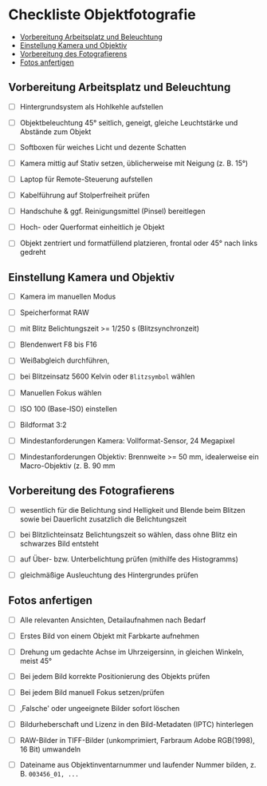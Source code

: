 # Checkliste Objektfotografie

<!-- TOC start (generated with https://github.com/derlin/bitdowntoc) -->

- [Vorbereitung Arbeitsplatz und Beleuchtung](#vorbereitung-arbeitsplatz-und-beleuchtung)
- [Einstellung Kamera und Objektiv](#einstellung-kamera-und-objektiv)
- [Vorbereitung des Fotografierens](#vorbereitung-des-fotografierens)
- [Fotos anfertigen](#fotos-anfertigen)

<!-- TOC end -->

## Vorbereitung Arbeitsplatz und Beleuchtung

- [ ] Hintergrundsystem als Hohlkehle aufstellen

- [ ] Objektbeleuchtung 45° seitlich, geneigt, gleiche Leuchtstärke und Abstände zum Objekt

- [ ] Softboxen für weiches Licht und dezente Schatten

- [ ] Kamera mittig auf Stativ setzen, üblicherweise mit Neigung (z. B. 15°)

- [ ] Laptop für Remote-Steuerung aufstellen

- [ ] Kabelführung auf Stolperfreiheit prüfen

- [ ] Handschuhe & ggf. Reinigungsmittel (Pinsel) bereitlegen

- [ ] Hoch- oder Querformat einheitlich je Objekt

- [ ] Objekt zentriert und formatfüllend platzieren, frontal oder 45° nach links gedreht 

## Einstellung Kamera und Objektiv

- [ ] Kamera im manuellen Modus

- [ ] Speicherformat RAW

- [ ] mit Blitz Belichtungszeit >= 1/250 s (Blitzsynchronzeit)

- [ ] Blendenwert F8 bis F16

- [ ] Weißabgleich durchführen,

- [ ] bei Blitzeinsatz 5600 Kelvin oder ```Blitzsymbol``` wählen

- [ ] Manuellen Fokus wählen

- [ ] ISO 100 (Base-ISO) einstellen

- [ ] Bildformat 3:2

- [ ] Mindestanforderungen Kamera: Vollformat-Sensor, 24 Megapixel

- [ ] Mindestanforderungen Objektiv: Brennweite >= 50 mm, idealerweise ein Macro-Objektiv (z. B. 90 mm

## Vorbereitung des Fotografierens

- [ ] wesentlich für die Belichtung sind Helligkeit und Blende beim Blitzen sowie bei Dauerlicht zusatzlich die Belichtungszeit 

- [ ] bei Blitzlichteinsatz Belichtungszeit so wählen, dass ohne Blitz ein schwarzes Bild entsteht

- [ ] auf Über- bzw. Unterbelichtung prüfen (mithilfe des Histogramms)

- [ ] gleichmäßige Ausleuchtung des Hintergrundes prüfen

## Fotos anfertigen

- [ ] Alle relevanten Ansichten, Detailaufnahmen nach Bedarf

- [ ] Erstes Bild von einem Objekt mit Farbkarte aufnehmen
    
- [ ] Drehung um gedachte Achse im Uhrzeigersinn, in gleichen Winkeln, meist 45°

- [ ] Bei jedem Bild korrekte Positionierung des Objekts prüfen

- [ ] Bei jedem Bild manuell Fokus setzen/prüfen

- [ ] ‚Falsche' oder ungeeignete Bilder sofort löschen

- [ ] Bildurheberschaft und Lizenz in den Bild-Metadaten (IPTC) hinterlegen

- [ ] RAW-Bilder in TIFF-Bilder (unkomprimiert, Farbraum Adobe RGB(1998), 16 Bit) umwandeln

- [ ] Dateiname aus Objektinventarnummer und laufender Nummer bilden, z. B. ```003456_01, ...```
